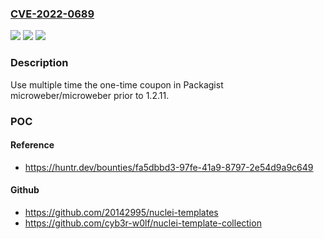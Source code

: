 ### [CVE-2022-0689](https://cve.mitre.org/cgi-bin/cvename.cgi?name=CVE-2022-0689)
![](https://img.shields.io/static/v1?label=Product&message=microweber%2Fmicroweber&color=blue)
![](https://img.shields.io/static/v1?label=Version&message=%3C%201.2.11%20&color=brighgreen)
![](https://img.shields.io/static/v1?label=Vulnerability&message=CWE-840%20Business%20Logic%20Errors&color=brighgreen)

### Description

Use multiple time the one-time coupon in Packagist microweber/microweber prior to 1.2.11.

### POC

#### Reference
- https://huntr.dev/bounties/fa5dbbd3-97fe-41a9-8797-2e54d9a9c649

#### Github
- https://github.com/20142995/nuclei-templates
- https://github.com/cyb3r-w0lf/nuclei-template-collection

